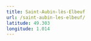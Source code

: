 ```yaml
---
title: Saint-Aubin-lès-Elbeuf
url: /saint-aubin-les-elbeuf/
latitude: 49.303
longitude: 1.014
---
```

